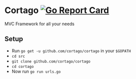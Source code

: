 # Cortago [![Go Report Card](https://goreportcard.com/badge/github.com/cortago/cortago)](https://goreportcard.com/report/github.com/cortago/cortago)
MVC Framework for all your needs

## Setup
- Run `go get -u github.com/cortago/cortago` in your `$GOPATH`
- `cd src`
- `git clone github.com/cortago/cortago`
- `cd cortago`
- Now run `go run urls.go`
